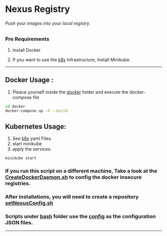 # Nexus Registry

###### Push your images into your local registry.

### Pre Requirements

1. Install Docker

2. If you want to use the [k8s](./k8s/) Infrastructure, Install Minikube.

---


## Docker Usage :

1. Pleace yourself inside the [docker](/docker/) folder and execute the docker-compose file

```sh
cd docker
docker-compose up -d --build
```

## Kubernetes Usage:

1. See [k8s](/k8s/) yaml Files.
2. start minikube
3. apply the services.

```sh
minikube start

```

### If you run this script on a different machine, Take a look at the [CreateDockerDaemon.sh](./03-createDockerDeamon.sh) to config the docker insecure registries.

### After installations, you will need to create a repository [setNexusConfig.sh](./bash/setNexusConfg.sh)

### Scripts under [bash](/bash/) folder use the [config](/config/) as the configuration JSON files.

---